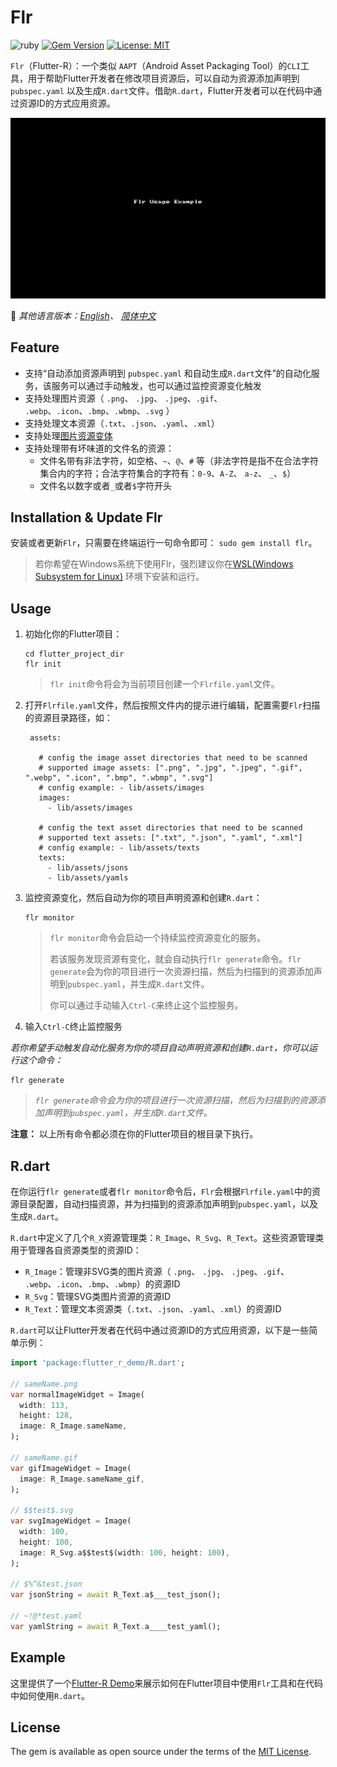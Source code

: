 # Flr

![ruby](https://img.shields.io/badge/language-ruby-orange.svg) [![Gem Version](https://badge.fury.io/rb/flr.svg)](http://badge.fury.io/rb/flr) [![License: MIT](https://img.shields.io/badge/License-MIT-yellow.svg)](https://opensource.org/licenses/MIT)


`Flr`（Flutter-R）：一个类似 `AAPT`（Android Asset Packaging Tool）的`CLI`工具，用于帮助Flutter开发者在修改项目资源后，可以自动为资源添加声明到 `pubspec.yaml` 以及生成`R.dart`文件。借助`R.dart`，Flutter开发者可以在代码中通过资源ID的方式应用资源。

![Flr Usage Example](README_Assets/flr-usage-example.gif)


📖 *其他语言版本：[English](README.md)、 [简体中文](README.zh-cn.md)*

## Feature
- 支持“自动添加资源声明到 `pubspec.yaml` 和自动生成`R.dart`文件”的自动化服务，该服务可以通过手动触发，也可以通过监控资源变化触发
- 支持处理图片资源（ `.png`、 `.jpg`、 `.jpeg`、`.gif`、 `.webp`、`.icon`、`.bmp`、`.wbmp`、`.svg` ）
- 支持处理文本资源（`.txt`、`.json`、`.yaml`、`.xml`）
- 支持处理[图片资源变体](https://flutter.dev/docs/development/ui/assets-and-images#asset-variants)
- 支持处理带有坏味道的文件名的资源：
	- 文件名带有非法字符，如空格、`~`、`@`、`#` 等（非法字符是指不在合法字符集合内的字符；合法字符集合的字符有：`0-9`、`A-Z`、 `a-z`、 `_`、`$`）
	- 文件名以数字或者`_`或者`$`字符开头

## Installation & Update Flr

安装或者更新`Flr`，只需要在终端运行一句命令即可： `sudo gem install flr`。
> 若你希望在Windows系统下使用Flr，强烈建议你在[WSL(Windows Subsystem for Linux)](https://docs.microsoft.com/en-us/windows/wsl/install-win10) 环境下安装和运行。


## Usage

1. 初始化你的Flutter项目：

    ```
    cd flutter_project_dir
    flr init
    ```

    >`flr init`命令将会为当前项目创建一个`Flrfile.yaml`文件。
    
2. 打开`Flrfile.yaml`文件，然后按照文件内的提示进行编辑，配置需要`Flr`扫描的资源目录路径，如：

   ```
    assets:
    
      # config the image asset directories that need to be scanned
      # supported image assets: [".png", ".jpg", ".jpeg", ".gif", ".webp", ".icon", ".bmp", ".wbmp", ".svg"]
      # config example: - lib/assets/images
      images:
        - lib/assets/images
    
      # config the text asset directories that need to be scanned
      # supported text assets: [".txt", ".json", ".yaml", ".xml"]
      # config example: - lib/assets/texts
      texts:
        - lib/assets/jsons
        - lib/assets/yamls
   ```

3. 监控资源变化，然后自动为你的项目声明资源和创建`R.dart`：

    ```shell
    flr monitor
    ```

    > `flr monitor`命令会启动一个持续监控资源变化的服务。
    >
    > 若该服务发现资源有变化，就会自动执行`flr generate`命令。`flr generate`会为你的项目进行一次资源扫描，然后为扫描到的资源添加声明到`pubspec.yaml`，并生成`R.dart`文件。
    >
    > 你可以通过手动输入`Ctrl-C`来终止这个监控服务。

4. 输入`Ctrl-C`终止监控服务



*若你希望手动触发自动化服务为你的项目自动声明资源和创建`R.dart`，你可以运行这个命令：*

```shell
flr generate
```
> *`flr generate`命令会为你的项目进行一次资源扫描，然后为扫描到的资源添加声明到`pubspec.yaml`，并生成`R.dart`文件。*



**注意：** 以上所有命令都必须在你的Flutter项目的根目录下执行。

## R.dart

在你运行`flr generate`或者`flr monitor`命令后，`Flr`会根据`Flrfile.yaml`中的资源目录配置，自动扫描资源，并为扫描到的资源添加声明到`pubspec.yaml`，以及生成`R.dart`。

`R.dart`中定义了几个`R_X`资源管理类：`R_Image`、`R_Svg`、`R_Text`。这些资源管理类用于管理各自资源类型的资源ID：

- `R_Image`：管理非SVG类的图片资源（ `.png`、 `.jpg`、 `.jpeg`、`.gif`、 `.webp`、`.icon`、`.bmp`、`.wbmp`）的资源ID
- `R_Svg`：管理SVG类图片资源的资源ID
- `R_Text`：管理文本资源类（`.txt`、`.json`、`.yaml`、`.xml`）的资源ID

`R.dart`可以让Flutter开发者在代码中通过资源ID的方式应用资源，以下是一些简单示例：

```dart
import 'package:flutter_r_demo/R.dart';

// sameName.png
var normalImageWidget = Image(
  width: 113,
  height: 128,
  image: R_Image.sameName,
);

// sameName.gif
var gifImageWidget = Image(
  image: R_Image.sameName_gif,
);

// $$test$.svg
var svgImageWidget = Image(
  width: 100,
  height: 100,
  image: R_Svg.a$$test$(width: 100, height: 100),
);

// $%^&test.json
var jsonString = await R_Text.a$___test_json();

// ~!@*test.yaml
var yamlString = await R_Text.a____test_yaml();

```

## Example

这里提供了一个[Flutter-R Demo](https://github.com/YK-Unit/flutter_r_demo)来展示如何在Flutter项目中使用`Flr`工具和在代码中如何使用`R.dart`。

## License

The gem is available as open source under the terms of the [MIT License](https://opensource.org/licenses/MIT).
